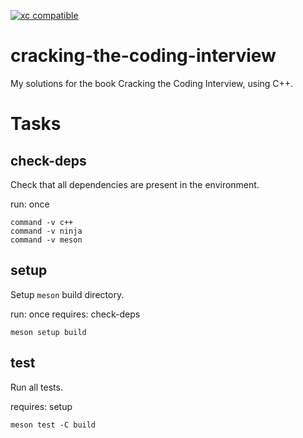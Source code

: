 [![xc compatible](https://xcfile.dev/badge.svg)](https://xcfile.dev)

# cracking-the-coding-interview
My solutions for the book Cracking the Coding Interview, using C++. 

# Tasks
## check-deps
Check that all dependencies are present in the environment.

run: once

```shell
command -v c++
command -v ninja
command -v meson
```

## setup
Setup `meson` build directory.

run: once
requires: check-deps

```
meson setup build
```

## test
Run all tests.

requires: setup

```
meson test -C build
```

